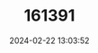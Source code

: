 ---
title: "161391"
category: "Bathyraja murrayi"
draft: false
date: 2024-02-22 13:03:52
languages:
  English: ["Murray's Skate"]
---